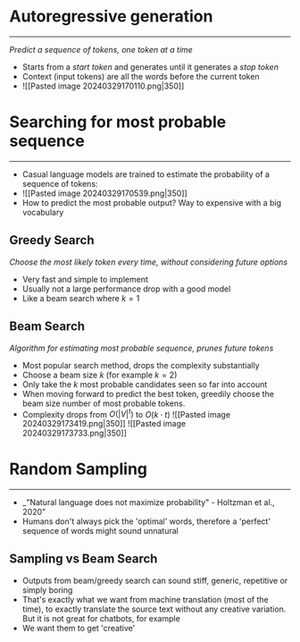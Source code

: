 

# Autoregressive generation
---
_Predict a sequence of tokens, one token at a time_

*  Starts from a _start token_ and generates until it generates a _stop token_
* Context (input tokens) are all the words before the current token
* ![[Pasted image 20240329170110.png|350]]



# Searching for most probable sequence
---

* Casual language models are trained to estimate the probability of a sequence of tokens:
* ![[Pasted image 20240329170539.png|350]]
* How to predict the most probable output? Way to expensive with a big vocabulary


## Greedy Search
_Choose the most likely token every time, without considering future options_

* Very fast and simple to implement
* Usually not a large performance drop with a good model
* Like a beam search where $k=1$

## Beam Search
_Algorithm for estimating most probable sequence, prunes future tokens_

* Most popular search method, drops the complexity substantially
* Choose a beam size $k$ (for example $k=2$)
* Only take the $k$ most probable candidates seen so far into account
* When moving forward to predict the best token, greedily choose the beam size number of most probable tokens. 
* Complexity drops from $O(|V|^{t})$ to $O(k\cdot t)$
	![[Pasted image 20240329173419.png|350]]
	![[Pasted image 20240329173733.png|350]]



# Random Sampling
---

* _"Natural language does not maximize probability" - Holtzman et al., 2020"
* Humans don't always pick the 'optimal' words, therefore a 'perfect' sequence of words might sound unnatural


## Sampling vs Beam Search

* Outputs from beam/greedy search can sound stiff, generic, repetitive or simply boring
* That's exactly what we want from machine translation (most of the time), to exactly translate the source text without any creative variation. But it is not great for chatbots, for example
* We want them to get 'creative'